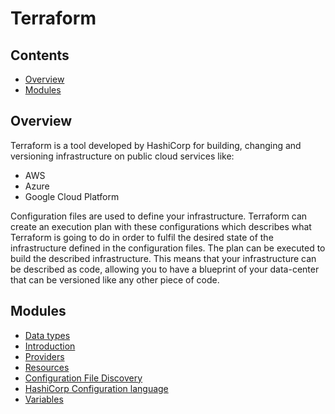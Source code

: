 # Terraform

<!--TOC_START-->
## Contents
- [Overview](#overview)
- [Modules](#modules)

<!--TOC_END-->
## Overview

Terraform is a tool developed by HashiCorp for building, changing and versioning infrastructure on public cloud services like: 
* AWS
* Azure
* Google Cloud Platform

Configuration files are used to define your infrastructure. 
Terraform can create an execution plan with these configurations which describes what Terraform is going to do in order to fulfil the desired state of the infrastructure defined in the configuration files. 
The plan can be executed to build the described infrastructure. 
This means that your infrastructure can be described as code, allowing you to have a blueprint of your data-center that can be versioned like any other piece of code.
<!--MODULES_START-->
## Modules
- [Data types](./modules/data_types)
- [Introduction](./modules/introduction)
- [Providers](./modules/providers)
- [Resources](./modules/resources)
- [Configuration File Discovery](./modules/tf_configuration_file_discovery)
- [HashiCorp Configuration language](./modules/tf_configuration_language)
- [Variables](./modules/variables)
<!--MODULES_END-->
